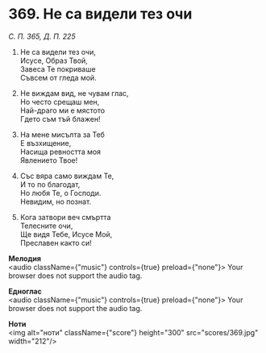 # 369. Не са видели тез очи

_С. П. 365, Д. П. 225_

1. Не са видели тез очи,  
Исусе, Образ Твой,  
Завеса Те покриваше  
Съвсем от гледа мой.  

2. Не виждам вид, не чувам глас,  
Но често срещаш мен,  
Най-драго ми е мястото  
Гдето съм тъй блажен!

3. На мене мисълта за Теб  
Е възхищение,  
Насища ревността моя  
Явлението Твое!

4. Със вяра само виждам Те,  
И то по благодат,  
Но любя Те, о Господи.  
Невидим, но познат.  

5. Кога затвори веч смъртта  
Телесните очи,  
Ще видя Тебе, Исусе Мой,  
Преславен както си!

**Мелодия**  
<audio className={"music"} controls={true} preload={"none"}>
    <source src="mp3/369.mp3" type="audio/mpeg"/>
    Your browser does not support the audio tag.
</audio>

**Едноглас**  
<audio className={"music"} controls={true} preload={"none"}>
    <source src="transp/369.mp3" type="audio/mpeg"/>
    Your browser does not support the audio tag.
</audio>

**Ноти**  
<img alt="ноти" className={"score"} height="300" src="scores/369.jpg" width="212"/>
